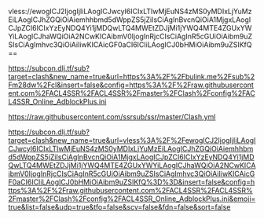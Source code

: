 vless://ewogICJ2IjogIjIiLAogICJwcyI6ICIxLTIwMjEuNS4zMS0yMDIxLjYuMzEiLAogICJhZGQiOiAiemhhbmd5dWppZS5jZiIsCiAgInBvcnQiOiA1MjgxLAogICJpZCI6ICIxYzEyNDQ4Yi1jMDQwLTQ4MWEtZDJjMi1jYWQ4MTE4ZGUxYWYiLAogICJhaWQiOiA2NCwKICAibmV0IjogInRjcCIsCiAgInR5cGUiOiAibm9uZSIsCiAgImhvc3QiOiAiIiwKICAicGF0aCI6ICIiLAogICJ0bHMiOiAibm9uZSIKfQ==

https://subcon.dlj.tf/sub?target=clash&new_name=true&url=https%3A%2F%2Fbulink.me%2Fsub%2Fm28dw%2Fcl&insert=false&config=https%3A%2F%2Fraw.githubusercontent.com%2FACL4SSR%2FACL4SSR%2Fmaster%2FClash%2Fconfig%2FACL4SSR_Online_AdblockPlus.ini

https://raw.githubusercontent.com/ssrsub/ssr/master/Clash.yml

https://subcon.dlj.tf/sub?target=clash&new_name=true&url=vless%3A%2F%2FewogICJ2IjogIjIiLAogICJwcyI6ICIxLTIwMjEuNS4zMS0yMDIxLjYuMzEiLAogICJhZGQiOiAiemhhbmd5dWppZS5jZiIsCiAgInBvcnQiOiA1MjgxLAogICJpZCI6ICIxYzEyNDQ4Yi1jMDQwLTQ4MWEtZDJjMi1jYWQ4MTE4ZGUxYWYiLAogICJhaWQiOiA2NCwKICAibmV0IjogInRjcCIsCiAgInR5cGUiOiAibm9uZSIsCiAgImhvc3QiOiAiIiwKICAicGF0aCI6ICIiLAogICJ0bHMiOiAibm9uZSIKfQ%3D%3D&insert=false&config=https%3A%2F%2Fraw.githubusercontent.com%2FACL4SSR%2FACL4SSR%2Fmaster%2FClash%2Fconfig%2FACL4SSR_Online_AdblockPlus.ini&emoji=true&list=false&udp=true&tfo=false&scv=false&fdn=false&sort=false



